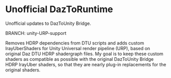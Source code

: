 # Unofficial DazToRuntime
Unofficial updates to DazToUnity Bridge.

BRANCH: unity-URP-support

Removes HDRP dependencies from DTU scripts and adds custom IrayUberShaders for Unity Universal render pipeline (URP), based on original Daz DTU HDRP shadergraph files. My goal is to keep these custom shaders as compatible as possible with the original DazToUnity Bridge HDRP IrayUber shaders, so that they are nearly plug-in replacements for the original shaders.

